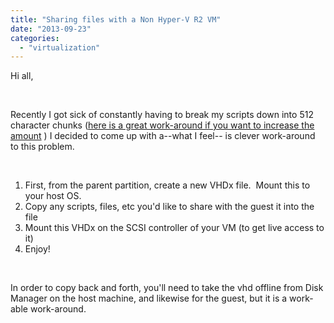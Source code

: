 ```yaml
---
title: "Sharing files with a Non Hyper-V R2 VM"
date: "2013-09-23"
categories: 
  - "virtualization"
---
```


Hi all,

 

Recently I got sick of constantly having to break my scripts down into 512 character chunks ([here is a great work-around if you want to increase the amount](http://social.technet.microsoft.com/Forums/windowsserver/en-US/3973d9be-e2c6-4535-a0cf-b4db19423002/workaround-pasting-text-to-hyperv-guests-sometimes-results-in-garbled-characters) ) I decided to come up with a--what I feel-- is clever work-around to this problem.

 

1. First, from the parent partition, create a new VHDx file.  Mount this to your host OS.
2. Copy any scripts, files, etc you'd like to share with the guest it into the file
3. Mount this VHDx on the SCSI controller of your VM (to get live access to it)
4. Enjoy!

 

In order to copy back and forth, you'll need to take the vhd offline from Disk Manager on the host machine, and likewise for the guest, but it is a work-able work-around.
